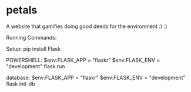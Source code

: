 # petals
A website that gamifies doing good deeds for the environment
:) :)

Running Commands: 

Setup: 
pip install Flask

POWERSHELL: 
$env:FLASK_APP = "flaskr"
$env:FLASK_ENV = "development"
flask run 

database: 
$env:FLASK_APP = "flaskr"
$env:FLASK_ENV = "development"
flask init-db
